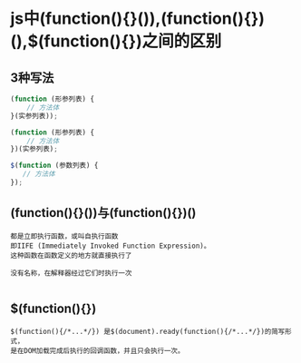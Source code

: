 js中(function(){}()),(function(){})(),$(function(){})之间的区别
==

## 3种写法
```js
(function (形参列表) {
    // 方法体
}(实参列表));

(function (形参列表) {
    // 方法体
})(实参列表);

$(function (参数列表) {
   // 方法体 
});
```

## (function(){}())与(function(){})()
```text
都是立即执行函数，或叫自执行函数
即IIFE (Immediately Invoked Function Expression)。
这种函数在函数定义的地方就直接执行了

没有名称，在解释器经过它们时执行一次


```

## $(function(){})
```text
$(function(){/*...*/}) 是$(document).ready(function(){/*...*/})的简写形式，
是在DOM加载完成后执行的回调函数，并且只会执行一次。
```